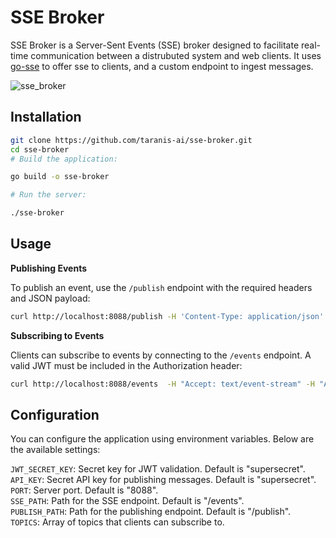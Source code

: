 # SSE Broker

SSE Broker is a Server-Sent Events (SSE) broker designed to facilitate real-time communication between a distrubuted system and web clients.
It uses [go-sse](https://github.com/tmaxmax/go-sse) to offer sse to clients, and a custom endpoint to ingest messages.

![sse_broker](https://github.com/taranis-ai/sse-broker/assets/6696618/0ec6d3e7-ffd5-42d5-b8dd-b848c0e88700)

## Installation

```sh
git clone https://github.com/taranis-ai/sse-broker.git
cd sse-broker
# Build the application:

go build -o sse-broker

# Run the server:

./sse-broker
```

## Usage

**Publishing Events**

To publish an event, use the `/publish` endpoint with the required headers and JSON payload:

```sh
curl http://localhost:8088/publish -H 'Content-Type: application/json' -H 'X-API-KEY: supersecret' -d '{"data": "Hello, world!", "event": "greeting"}'
```

**Subscribing to Events**

Clients can subscribe to events by connecting to the `/events` endpoint. A valid JWT must be included in the Authorization header:

```sh
curl http://localhost:8088/events  -H "Accept: text/event-stream" -H "Authorization: $sse_token"
```

## Configuration
You can configure the application using environment variables. Below are the available settings:

`JWT_SECRET_KEY`: Secret key for JWT validation. Default is "supersecret".  
`API_KEY`: Secret API key for publishing messages. Default is "supersecret".  
`PORT`: Server port. Default is "8088".  
`SSE_PATH`: Path for the SSE endpoint. Default is "/events".  
`PUBLISH_PATH`: Path for the publishing endpoint. Default is "/publish".  
`TOPICS`: Array of topics that clients can subscribe to.  
